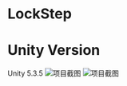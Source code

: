 # LockStep
# Unity Version
  Unity 5.3.5
![项目截图](https://github.com/bazhi/LockStep/blob/master/TestShot/001.png?raw=true)
![项目截图](https://github.com/bazhi/LockStep/blob/master/TestShot/002.png?raw=true)
